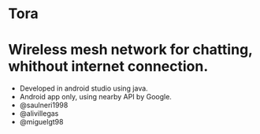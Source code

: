 # Tora
# Wireless mesh network for chatting, whithout internet connection.
+ Developed in android studio using java.
+ Android app only, using nearby API by Google.
+ @saulneri1998
+ @alivillegas
+ @miguelgt98
